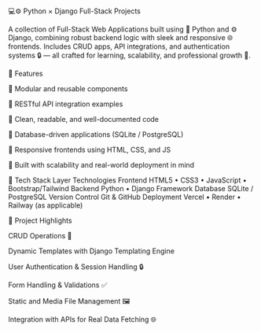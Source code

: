 💻⚙️ Python × Django Full-Stack Projects

A collection of Full-Stack Web Applications built using 🐍 Python and ⚙️ Django, combining robust backend logic with sleek and responsive 🌐 frontends.
Includes CRUD apps, API integrations, and authentication systems 🔒 — all crafted for learning, scalability, and professional growth 🚀.

🌟 Features

🧩 Modular and reusable components

🔗 RESTful API integration examples

🧠 Clean, readable, and well-documented code

💾 Database-driven applications (SQLite / PostgreSQL)

🎨 Responsive frontends using HTML, CSS, and JS

🧱 Built with scalability and real-world deployment in mind

🧰 Tech Stack
Layer	Technologies
Frontend	HTML5 • CSS3 • JavaScript • Bootstrap/Tailwind
Backend	Python • Django Framework
Database	SQLite / PostgreSQL
Version Control	Git & GitHub
Deployment	Vercel • Render • Railway (as applicable)

🧠 Project Highlights

CRUD Operations 📝

Dynamic Templates with Django Templating Engine

User Authentication & Session Handling 🔒

Form Handling & Validations ✅

Static and Media File Management 🖼️

Integration with APIs for Real Data Fetching 🌐

